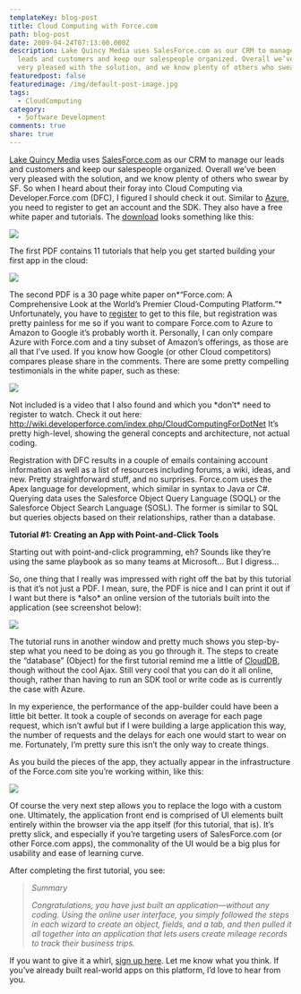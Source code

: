 ```yaml
---
templateKey: blog-post
title: Cloud Computing with Force.com
path: blog-post
date: 2009-04-24T07:13:00.000Z
description: Lake Quincy Media uses SalesForce.com as our CRM to manage our
  leads and customers and keep our salespeople organized. Overall we’ve been
  very pleased with the solution, and we know plenty of others who swear by SF.
featuredpost: false
featuredimage: /img/default-post-image.jpg
tags:
  - CloudComputing
category:
  - Software Development
comments: true
share: true
---
```

[Lake Quincy Media](http://lakequincy.com/) uses [SalesForce.com](http://www.salesforce.com/) as our CRM to manage our leads and customers and keep our salespeople organized. Overall we’ve been very pleased with the solution, and we know plenty of others who swear by SF. So when I heard about their foray into Cloud Computing via Developer.Force.com (DFC), I figured I should check it out. Similar to [Azure](http://azure.com/), you need to register to get an account and the SDK. They also have a free white paper and tutorials. The [download](http://www.developerforce.com/events/dotnetdevs_starter/registration.php?d=70130000000EihT) looks something like this:

![](/img/cloud-com1.png)

The first PDF contains 11 tutorials that help you get started building your first app in the cloud:

![](/img/cloud-com2.png)

The second PDF is a 30 page white paper on*“Force.com: A Comprehensive Look at the World’s Premier Cloud-Computing Platform.”* Unfortunately, you have to [register](http://www.developerforce.com/events/dotnetdevs_starter/registration.php?d=70130000000EihT) to get to this file, but registration was pretty painless for me so if you want to compare Force.com to Azure to Amazon to Google it’s probably worth it. Personally, I can only compare Azure with Force.com and a tiny subset of Amazon’s offerings, as those are all that I’ve used. If you know how Google (or other Cloud competitors) compares please share in the comments. There are some pretty compelling testimonials in the white paper, such as these:

![](/img/cloud-com3.png)

Not included is a video that I also found and which you \*don’t\* need to register to watch. Check it out here: <http://wiki.developerforce.com/index.php/CloudComputingForDotNet> It’s pretty high-level, showing the general concepts and architecture, not actual coding.

Registration with DFC results in a couple of emails containing account information as well as a list of resources including forums, a wiki, ideas, and new. Pretty straightforward stuff, and no surprises. Force.com uses the Apex language for development, which similar in syntax to Java or C#. Querying data uses the Salesforce Object Query Language (SOQL) or the Salesforce Object Search Language (SOSL). The former is similar to SQL but queries objects based on their relationships, rather than a database.

**Tutorial #1: Creating an App with Point-and-Click Tools**

Starting out with point-and-click programming, eh? Sounds like they’re using the same playbook as so many teams at Microsoft… But I digress…

So, one thing that I really was impressed with right off the bat by this tutorial is that it’s not just a PDF. I mean, sure, the PDF is nice and I can print it out if I want but there is \*also\* an online version of the tutorials built into the application (see screenshot below):

![](/img/cloud-com4.png)

The tutorial runs in another window and pretty much shows you step-by-step what you need to be doing as you go through it. The steps to create the “database” (Object) for the first tutorial remind me a little of [CloudDB](http://clouddb.com/), though without the cool Ajax. Still very cool that you can do it all online, though, rather than having to run an SDK tool or write code as is currently the case with Azure.

In my experience, the performance of the app-builder could have been a little bit better. It took a couple of seconds on average for each page request, which isn’t awful but if I were building a large application this way, the number of requests and the delays for each one would start to wear on me. Fortunately, I’m pretty sure this isn’t the only way to create things.

As you build the pieces of the app, they actually appear in the infrastructure of the Force.com site you’re working within, like this:

![](/img/cloud-com5.png)

Of course the very next step allows you to replace the logo with a custom one. Ultimately, the application front end is comprised of UI elements built entirely within the browser via the app itself (for this tutorial, that is). It’s pretty slick, and especially if you’re targeting users of SalesForce.com (or other Force.com apps), the commonality of the UI would be a big plus for usability and ease of learning curve.

After completing the first tutorial, you see:

> *Summary*
>
> *Congratulations, you have just built an application—without any coding. Using the online user interface, you simply followed the steps in each wizard to create an object, fields, and a tab, and then pulled it all together into an application that lets users create mileage records to track their business trips.*

If you want to give it a whirl, [sign up here](http://www.developerforce.com/events/dotnetdevs_starter/registration.php?d=70130000000EihT). Let me know what you think. If you’ve already built real-world apps on this platform, I’d love to hear from you.